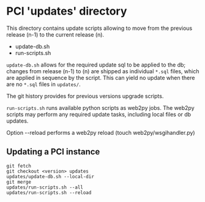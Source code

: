 PCI 'updates' directory
=======================


This directory contains update scripts allowing to move
from the previous release (n-1) to the current release (n).

- update-db.sh
- run-scripts.sh


`update-db.sh` allows for the required update sql to be applied to the db;
changes from release (n-1) to (n) are shipped as individual `*.sql` files,
which are applied in sequence by the script.  This can yield no update when
there are no `*.sql` files in `updates/`.

The git history provides for previous versions upgrade scripts.

`run-scripts.sh` runs available python scripts as web2py jobs.
The web2py scripts may perform any required update tasks, including
local files or db updates.

Option --reload performs a web2py reload (touch web2py/wsgihandler.py)


Updating a PCI instance
-----------------------

	git fetch
	git checkout <version> updates
	updates/update-db.sh --local-dir
	git merge
	updates/run-scripts.sh --all
	updates/run-scripts.sh --reload
